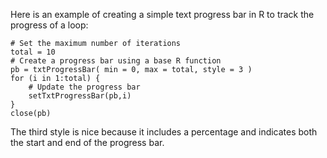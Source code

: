 Here is an example of creating a simple text progress bar in R to track
the progress of a loop:

    # Set the maximum number of iterations
    total = 10
    # Create a progress bar using a base R function
    pb = txtProgressBar( min = 0, max = total, style = 3 )
    for (i in 1:total) {
        # Update the progress bar
        setTxtProgressBar(pb,i)
    }
    close(pb)

The third style is nice because it includes a percentage and indicates
both the start and end of the progress bar.
